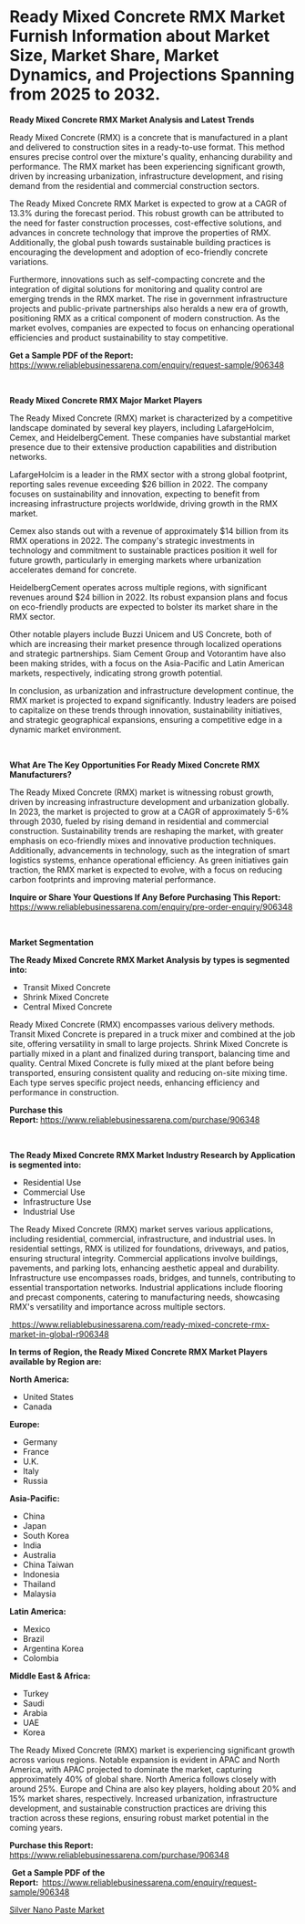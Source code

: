 <p><h1>Ready Mixed Concrete RMX Market Furnish Information about Market Size, Market Share, Market Dynamics, and Projections Spanning from 2025 to 2032.</h1></p><p><strong>Ready Mixed Concrete RMX Market Analysis and Latest Trends</strong></p>
<p><p>Ready Mixed Concrete (RMX) is a concrete that is manufactured in a plant and delivered to construction sites in a ready-to-use format. This method ensures precise control over the mixture's quality, enhancing durability and performance. The RMX market has been experiencing significant growth, driven by increasing urbanization, infrastructure development, and rising demand from the residential and commercial construction sectors.</p><p>The Ready Mixed Concrete RMX Market is expected to grow at a CAGR of 13.3% during the forecast period. This robust growth can be attributed to the need for faster construction processes, cost-effective solutions, and advances in concrete technology that improve the properties of RMX. Additionally, the global push towards sustainable building practices is encouraging the development and adoption of eco-friendly concrete variations. </p><p>Furthermore, innovations such as self-compacting concrete and the integration of digital solutions for monitoring and quality control are emerging trends in the RMX market. The rise in government infrastructure projects and public-private partnerships also heralds a new era of growth, positioning RMX as a critical component of modern construction. As the market evolves, companies are expected to focus on enhancing operational efficiencies and product sustainability to stay competitive.</p></p>
<p><strong>Get a Sample PDF of the Report:&nbsp;</strong> <a href="https://www.reliablebusinessarena.com/enquiry/request-sample/906348?utm_campaign=2189&utm_medium=2&utm_source=Github&utm_content=ia&utm_term=21032025&utm_id=ready-mixed-concrete-rmx">https://www.reliablebusinessarena.com/enquiry/request-sample/906348</a></p>
<p>&nbsp;</p>
<p><strong>Ready Mixed Concrete RMX Major Market Players</strong></p>
<p><p>The Ready Mixed Concrete (RMX) market is characterized by a competitive landscape dominated by several key players, including LafargeHolcim, Cemex, and HeidelbergCement. These companies have substantial market presence due to their extensive production capabilities and distribution networks.</p><p>LafargeHolcim is a leader in the RMX sector with a strong global footprint, reporting sales revenue exceeding $26 billion in 2022. The company focuses on sustainability and innovation, expecting to benefit from increasing infrastructure projects worldwide, driving growth in the RMX market.</p><p>Cemex also stands out with a revenue of approximately $14 billion from its RMX operations in 2022. The company's strategic investments in technology and commitment to sustainable practices position it well for future growth, particularly in emerging markets where urbanization accelerates demand for concrete.</p><p>HeidelbergCement operates across multiple regions, with significant revenues around $24 billion in 2022. Its robust expansion plans and focus on eco-friendly products are expected to bolster its market share in the RMX sector.</p><p>Other notable players include Buzzi Unicem and US Concrete, both of which are increasing their market presence through localized operations and strategic partnerships. Siam Cement Group and Votorantim have also been making strides, with a focus on the Asia-Pacific and Latin American markets, respectively, indicating strong growth potential.</p><p>In conclusion, as urbanization and infrastructure development continue, the RMX market is projected to expand significantly. Industry leaders are poised to capitalize on these trends through innovation, sustainability initiatives, and strategic geographical expansions, ensuring a competitive edge in a dynamic market environment.</p></p>
<p>&nbsp;</p>
<p><strong>What Are The Key Opportunities For Ready Mixed Concrete RMX Manufacturers?</strong></p>
<p><p>The Ready Mixed Concrete (RMX) market is witnessing robust growth, driven by increasing infrastructure development and urbanization globally. In 2023, the market is projected to grow at a CAGR of approximately 5-6% through 2030, fueled by rising demand in residential and commercial construction. Sustainability trends are reshaping the market, with greater emphasis on eco-friendly mixes and innovative production techniques. Additionally, advancements in technology, such as the integration of smart logistics systems, enhance operational efficiency. As green initiatives gain traction, the RMX market is expected to evolve, with a focus on reducing carbon footprints and improving material performance.</p></p>
<p><strong>Inquire or Share Your Questions If Any Before Purchasing This Report:</strong> <a href="https://www.reliablebusinessarena.com/enquiry/pre-order-enquiry/906348?utm_campaign=2189&utm_medium=2&utm_source=Github&utm_content=ia&utm_term=21032025&utm_id=ready-mixed-concrete-rmx">https://www.reliablebusinessarena.com/enquiry/pre-order-enquiry/906348</a></p>
<p>&nbsp;</p>
<p><strong>Market Segmentation</strong></p>
<p><strong>The Ready Mixed Concrete RMX Market Analysis by types is segmented into:</strong></p>
<p><ul><li>Transit Mixed Concrete</li><li>Shrink Mixed Concrete</li><li>Central Mixed Concrete</li></ul></p>
<p><p>Ready Mixed Concrete (RMX) encompasses various delivery methods. Transit Mixed Concrete is prepared in a truck mixer and combined at the job site, offering versatility in small to large projects. Shrink Mixed Concrete is partially mixed in a plant and finalized during transport, balancing time and quality. Central Mixed Concrete is fully mixed at the plant before being transported, ensuring consistent quality and reducing on-site mixing time. Each type serves specific project needs, enhancing efficiency and performance in construction.</p></p>
<p><strong>Purchase this Report:&nbsp;</strong><a href="https://www.reliablebusinessarena.com/purchase/906348?utm_campaign=2189&utm_medium=2&utm_source=Github&utm_content=ia&utm_term=21032025&utm_id=ready-mixed-concrete-rmx">https://www.reliablebusinessarena.com/purchase/906348</a></p>
<p>&nbsp;</p>
<p><strong>The Ready Mixed Concrete RMX Market Industry Research by Application is segmented into:</strong></p>
<p><ul><li>Residential Use</li><li>Commercial Use</li><li>Infrastructure Use</li><li>Industrial Use</li></ul></p>
<p><p>The Ready Mixed Concrete (RMX) market serves various applications, including residential, commercial, infrastructure, and industrial uses. In residential settings, RMX is utilized for foundations, driveways, and patios, ensuring structural integrity. Commercial applications involve buildings, pavements, and parking lots, enhancing aesthetic appeal and durability. Infrastructure use encompasses roads, bridges, and tunnels, contributing to essential transportation networks. Industrial applications include flooring and precast components, catering to manufacturing needs, showcasing RMX's versatility and importance across multiple sectors.</p></p>
<p><a href="https://www.reliablebusinessarena.com/ready-mixed-concrete-rmx-market-in-global-r906348?utm_campaign=2189&utm_medium=2&utm_source=Github&utm_content=ia&utm_term=21032025&utm_id=ready-mixed-concrete-rmx">&nbsp;https://www.reliablebusinessarena.com/ready-mixed-concrete-rmx-market-in-global-r906348</a></p>
<p><strong>In terms of Region, the Ready Mixed Concrete RMX Market Players available by Region are:</strong></p>
<p>
    <p> <strong> North America: </strong>
        <ul>
            <li>United States</li>
            <li>Canada</li>
        </ul>
        </p> 
    <p> <strong> Europe: </strong>
        <ul>
            <li>Germany</li>
            <li>France</li>
            <li>U.K.</li>
            <li>Italy</li>
            <li>Russia</li>
        </ul>
        </p> 
    <p> <strong> Asia-Pacific: </strong>
        <ul>
            <li>China</li>
            <li>Japan</li>
            <li>South Korea</li>
            <li>India</li>
            <li>Australia</li>
            <li>China Taiwan</li>
            <li>Indonesia</li>
            <li>Thailand</li>
            <li>Malaysia</li>
        </ul>
        </p> 
    <p> <strong> Latin America: </strong>
        <ul>
            <li>Mexico</li>
            <li>Brazil</li>
            <li>Argentina Korea</li>
            <li>Colombia</li>
        </ul>
        </p> 
    <p> <strong> Middle East & Africa: </strong>
        <ul>
            <li>Turkey</li>
            <li>Saudi</li>
            <li>Arabia</li>
            <li>UAE</li>
            <li>Korea</li>
        </ul>
    </p>
    </p>
<p><p>The Ready Mixed Concrete (RMX) market is experiencing significant growth across various regions. Notable expansion is evident in APAC and North America, with APAC projected to dominate the market, capturing approximately 40% of global share. North America follows closely with around 25%. Europe and China are also key players, holding about 20% and 15% market shares, respectively. Increased urbanization, infrastructure development, and sustainable construction practices are driving this traction across these regions, ensuring robust market potential in the coming years.</p></p>
<p><strong>Purchase this Report: </strong><a href="https://www.reliablebusinessarena.com/purchase/906348?utm_campaign=2189&utm_medium=2&utm_source=Github&utm_content=ia&utm_term=21032025&utm_id=ready-mixed-concrete-rmx">https://www.reliablebusinessarena.com/purchase/906348</a></p>
<p>&nbsp;<strong>Get a Sample PDF of the Report:&nbsp;&nbsp;</strong><a href="https://www.reliablebusinessarena.com/enquiry/request-sample/906348?utm_campaign=2189&utm_medium=2&utm_source=Github&utm_content=ia&utm_term=21032025&utm_id=ready-mixed-concrete-rmx">https://www.reliablebusinessarena.com/enquiry/request-sample/906348</a></p>
<p><strong></strong></p>
<p><p><a href="https://github.com/FlorianWolf90/Market-Research-Report-List-1/blob/main/silver-nano-paste-market.md?utm_campaign=2189&utm_medium=2&utm_source=Github&utm_content=ia&utm_term=21032025&utm_id=ready-mixed-concrete-rmx">Silver Nano Paste Market</a></p></p>